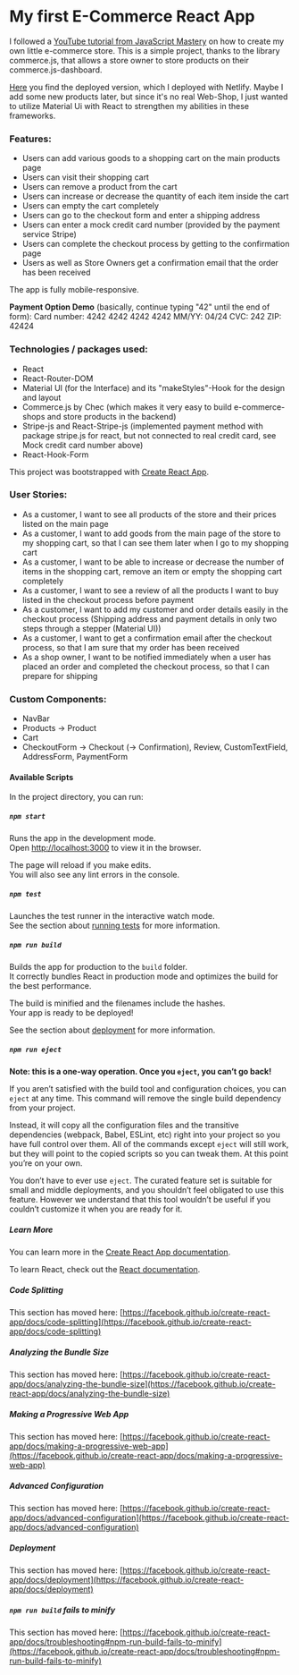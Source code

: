 # My first E-Commerce React App

I followed a [YouTube tutorial from JavaScript Mastery](https://www.youtube.com/watch?v=377AQ0y6LPA&t=10162s) on how to create my own little e-commerce store. This is a simple project, thanks to the library commerce.js, that allows a store owner to store products on their commerce.js-dashboard.

[Here](https://getcosy.netlify.app/) you find the deployed version, which I deployed with Netlify. Maybe I add some new products later, but since it's no real Web-Shop, I just wanted to utilize Material Ui with React to strengthen my abilities in these frameworks.

### Features:

- Users can add various goods to a shopping cart on the main products page
- Users can visit their shopping cart
- Users can remove a product from the cart
- Users can increase or decrease the quantity of each item inside the cart
- Users can empty the cart completely
- Users can go to the checkout form and enter a shipping address
- Users can enter a mock credit card number (provided by the payment service Stripe)
- Users can complete the checkout process by getting to the confirmation page
- Users as well as Store Owners get a confirmation email that the order has been received

The app is fully mobile-responsive.

**Payment Option Demo** (basically, continue typing "42" until the end of form):
Card number: 4242 4242 4242 4242
MM/YY: 04/24
CVC: 242
ZIP: 42424

### Technologies / packages used:

- React
- React-Router-DOM
- Material UI (for the Interface) and its "makeStyles"-Hook for the design and layout
- Commerce.js by Chec (which makes it very easy to build e-commerce-shops and store products in the backend)
- Stripe-js and React-Stripe-js (implemented payment method with package stripe.js for react, but not connected to real credit card, see Mock credit card number above)
- React-Hook-Form

This project was bootstrapped with [Create React App](https://github.com/facebook/create-react-app).

### User Stories:

- As a customer, I want to see all products of the store and their prices listed on the main page
- As a customer, I want to add goods from the main page of the store to my shopping cart, so that I can see them later when I go to my shopping cart
- As a customer, I want to be able to increase or decrease the number of items in the shopping cart, remove an item or empty the shopping cart completely
- As a customer, I want to see a review of all the products I want to buy listed in the checkout process before payment
- As a customer, I want to add my customer and order details easily in the checkout process (Shipping address and payment details in only two steps through a stepper (Material UI))
- As a customer, I want to get a confirmation email after the checkout process, so that I am sure that my order has been received
- As a shop owner, I want to be notified immediately when a user has placed an order and completed the checkout process, so that I can prepare for shipping

### Custom Components:

- NavBar
- Products -> Product
- Cart
- CheckoutForm -> Checkout (-> Confirmation), Review, CustomTextField, AddressForm, PaymentForm

#### Available Scripts

In the project directory, you can run:

##### `npm start`

Runs the app in the development mode.\
Open [http://localhost:3000](http://localhost:3000) to view it in the browser.

The page will reload if you make edits.\
You will also see any lint errors in the console.

##### `npm test`

Launches the test runner in the interactive watch mode.\
See the section about [running tests](https://facebook.github.io/create-react-app/docs/running-tests) for more information.

##### `npm run build`

Builds the app for production to the `build` folder.\
It correctly bundles React in production mode and optimizes the build for the best performance.

The build is minified and the filenames include the hashes.\
Your app is ready to be deployed!

See the section about [deployment](https://facebook.github.io/create-react-app/docs/deployment) for more information.

##### `npm run eject`

**Note: this is a one-way operation. Once you `eject`, you can’t go back!**

If you aren’t satisfied with the build tool and configuration choices, you can `eject` at any time. This command will remove the single build dependency from your project.

Instead, it will copy all the configuration files and the transitive dependencies (webpack, Babel, ESLint, etc) right into your project so you have full control over them. All of the commands except `eject` will still work, but they will point to the copied scripts so you can tweak them. At this point you’re on your own.

You don’t have to ever use `eject`. The curated feature set is suitable for small and middle deployments, and you shouldn’t feel obligated to use this feature. However we understand that this tool wouldn’t be useful if you couldn’t customize it when you are ready for it.

##### Learn More

You can learn more in the [Create React App documentation](https://facebook.github.io/create-react-app/docs/getting-started).

To learn React, check out the [React documentation](https://reactjs.org/).

##### Code Splitting

This section has moved here: [https://facebook.github.io/create-react-app/docs/code-splitting](https://facebook.github.io/create-react-app/docs/code-splitting)

##### Analyzing the Bundle Size

This section has moved here: [https://facebook.github.io/create-react-app/docs/analyzing-the-bundle-size](https://facebook.github.io/create-react-app/docs/analyzing-the-bundle-size)

##### Making a Progressive Web App

This section has moved here: [https://facebook.github.io/create-react-app/docs/making-a-progressive-web-app](https://facebook.github.io/create-react-app/docs/making-a-progressive-web-app)

##### Advanced Configuration

This section has moved here: [https://facebook.github.io/create-react-app/docs/advanced-configuration](https://facebook.github.io/create-react-app/docs/advanced-configuration)

##### Deployment

This section has moved here: [https://facebook.github.io/create-react-app/docs/deployment](https://facebook.github.io/create-react-app/docs/deployment)

##### `npm run build` fails to minify

This section has moved here: [https://facebook.github.io/create-react-app/docs/troubleshooting#npm-run-build-fails-to-minify](https://facebook.github.io/create-react-app/docs/troubleshooting#npm-run-build-fails-to-minify)
